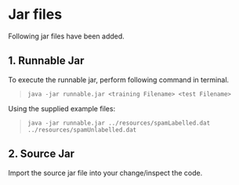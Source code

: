 # Jar files
Following jar files have been added.

## 1. Runnable Jar
To execute the runnable jar, perform following command in terminal.
> `java -jar runnable.jar <training Filename> <test Filename>`

Using the supplied example files:
> `java -jar runnable.jar ../resources/spamLabelled.dat ../resources/spamUnlabelled.dat`
## 2. Source Jar
Import the source jar file into your change/inspect the code.